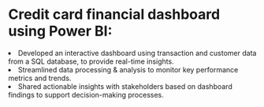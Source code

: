 
<h1>Credit card financial dashboard using Power BI:</h1>

<li>Developed an interactive dashboard using transaction and customer data from a SQL database, to provide real-time insights.</li>

<li>Streamlined data processing & analysis to monitor key performance metrics and trends.</li>

<li>Shared actionable insights with stakeholders based on dashboard findings to support decision-making processes.</li>
